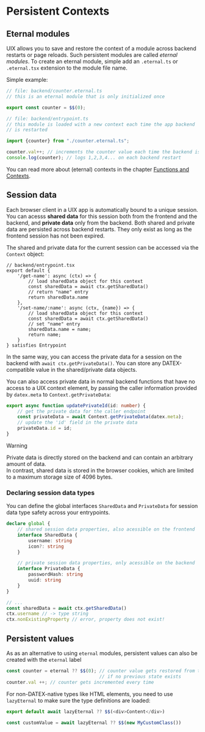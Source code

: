 # Persistent Contexts


## Eternal modules

UIX allows you to save and restore the context of a module across backend restarts or page reloads.
Such persistent modules are called *eternal modules*.
To create an eternal module, simple add an `.eternal.ts` or `.eternal.tsx` extension to the module file name.

Simple example:

```ts
// file: backend/counter.eternal.ts
// this is an eternal module that is only initialized once

export const counter = $$(0);
```

```ts
// file: backend/entrypoint.ts
// this module is loaded with a new context each time the app backend
// is restarted

import {counter} from "./counter.eternal.ts";

counter.val++; // increments the counter value each time the backend is restarted
console.log(counter); // logs 1,2,3,4... on each backend restart
```

You can read more about (eternal) contexts in the chapter [Functions and Contexts](./10%20Functions%20and%20Contexts.md).


## Session data

Each browser client in a UIX app is automatically bound to a unique session.
You can acesss **shared data** for this session both from the frontend and the backend, and **private data** only from the backend.
Both shared and private data are persisted across backend restarts. They only exist as long as the frontend session has not been expired.

The shared and private data for the current session can be accessed via the `Context` object:

```tsx
// backend/entrypoint.tsx
export default {
    '/get-name': async (ctx) => {
        // load sharedData object for this context
        const sharedData = await ctx.getSharedData()
        // return "name" entry
        return sharedData.name
    },
    '/set-name/:name': async (ctx, {name}) => {
        // load sharedData object for this context
        const sharedData = await ctx.getSharedData()
        // set "name" entry
        sharedData.name = name;
        return name;
    }
} satisfies Entrypoint
```

In the same way, you can access the private data for a session on the backend with `await ctx.getPrivateData()`.
You can store any DATEX-compatible value in the shared/private data objects.

You can also access private data in normal backend functions that have no access to a UIX context element, by passing
the caller information provided by `datex.meta` to `Context.getPrivateData`:
```ts
export async function updatePrivateId(id: number) {
    // get the private data for the caller endpoint
    const privateData = await Context.getPrivateData(datex.meta);
    // update the 'id' field in the private data 
    privateData.id = id;
}
```

> [!WARNING]
> Private data is directly stored on the backend and can contain an arbitrary amount of data.<br>
> In contrast, shared data is stored in the browser cookies, which are limited to a maximum storage size of 4096 bytes.


### Declaring session data types

You can define the global interfaces `SharedData` and `PrivateData` for session data type safety
across your entrypoints.

```ts
declare global {
    // shared session data properties, also acessible on the frontend
    interface SharedData {
        username: string
        icon?: string
    }

    // private session data properties, only acessible on the backend
    interface PrivateData {
        passwordHash: string
        uuid: string
    }
}

// ...
const sharedData = await ctx.getSharedData()
ctx.username // -> type string
ctx.nonExistingProperty // error, property does not exist!
```



## Persistent values

As as an alternative to using `eternal` modules, persistent values can also be created with the `eternal` label

```typescript
const counter = eternal ?? $$(0); // counter value gets restored from the previous state or initialized
                                  // if no previous state exists
counter.val ++; // counter gets incremented every time
```

For non-DATEX-native types like HTML elements, you need to use `lazyEternal` to make sure the type definitions are loaded:

```typescript
export default await lazyEternal ?? $$(<div>Content</div>)
```

```typescript
const customValue = await lazyEternal ?? $$(new MyCustomClass())
```
